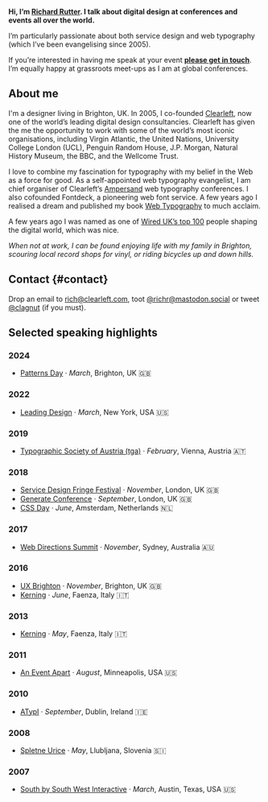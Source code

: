 <strong class="intro">Hi, I’m <a class="url uid" rel="me" href="https://clagnut.com"><span class="fn">Richard Rutter</span></a>. I talk about digital design at conferences and events all over the world.</strong>

I’m particularly passionate about both service design and web typography (which I’ve been evangelising since 2005).

If you’re interested in having me speak at your event **[please get in touch](#contact)**. I’m equally happy at grassroots meet-ups as I am at global conferences.

## About me

I'm a designer living in <span class="adr"><span class="locality">Brighton</span>, <span class="country-name c2sc">UK</span></span>. In 2005, I co-founded <a href="https://clearleft.com/">Clearleft</a>, now one of the world’s leading digital design consultancies. Clearleft has given the me the opportunity to work with some of the world’s most iconic organisations, including Virgin Atlantic, the United Nations, University College London <abbr class="c2sc">(UCL)</abbr>, Penguin Random House, J.P. Morgan, Natural History Museum, the BBC, and the Wellcome Trust.

I love to combine my fascination for typography with my belief in the Web as a force for good. As a self-appointed web typography evangelist, I am chief organiser of Clearleft’s [Ampersand](https://ampersandconf.com/) web typography conferences. I also cofounded Fontdeck, a pioneering web font service. A few years ago I realised a dream and published my book [Web Typography](https://book.webtypography.net/) to much acclaim.

A few years ago I was named as one of [Wired UK’s top 100](https://www.wired.co.uk/article/the-wired-100-positions-51-to-100) people shaping the digital world, which was nice.

_When not at work, I can be found enjoying life with my family in Brighton, scouring local record shops for vinyl, or riding bicycles up and down hills._

## Contact {#contact}

<div class="contactcard">

<p>Drop an email to <a class="email" href="mailto:&#114;&#105;&#99;&#104;&#64;&#99;&#108;&#101;&#97;&#114;&#108;&#101;&#102;&#116;&#46;&#99;&#111;&#109;">&#114;&#105;&#99;&#104;&#64;&#99;&#108;&#101;&#97;&#114;&#108;&#101;&#102;&#116;&#46;&#99;&#111;&#109;</a>, toot <a href="https://mastodon.social/@Richr">@richr@mastodon.social</a> or tweet <a href="https://twitter.com/clagnut">@clagnut</a> (if you must).</p>

</div>

## Selected speaking highlights

### 2024

- [Patterns Day](https://leadingdesign.com/conferences/new-york-2022/speakers/rich-rutter/#collaborative-frameworks-for-your-design-teams-personal-developmen) · _March_, Brighton, UK 🇬🇧

### 2022

- [Leading Design](https://leadingdesign.com/conferences/new-york-2022/speakers/rich-rutter/#collaborative-frameworks-for-your-design-teams-personal-developmen) · _March_, New York, USA 🇺🇸

### 2019

- [Typographic Society of Austria (tga)](http://typographischegesellschaft.at/a_vortrag_workshop/v_w_2019/v_rutter.html) · _February_, Vienna, Austria 🇦🇹

### 2018

- [Service Design Fringe Festival](https://www.sd-ldf.com/2018-programme/) · _November_, London, UK 🇬🇧
- [Generate Conference](https://www.generateconf.com/) · _September_, London, UK 🇬🇧 
- [CSS Day](https://cssday.nl/2018/speakers#richard-rutter) · _June_, Amsterdam, Netherlands 🇳🇱 

### 2017

- [Web Directions Summit](https://www.webdirections.org/wds17/) · _November_, Sydney, Australia 🇦🇺

### 2016

- [UX Brighton](https://uxbrighton.org.uk/conference-2016/) · _November_, Brighton, UK 🇬🇧
- [Kerning](http://2016.kerning.it) · _June_, Faenza, Italy 🇮🇹

### 2013

- [Kerning](http://2013.kerning.it) · _May_, Faenza, Italy 🇮🇹

### 2011

- [An Event Apart](http://archive.aneventapart.com/2011/minneapolis/) · _August_, Minneapolis, USA 🇺🇸

### 2010

- [ATypI](https://www.atypi.org/conferences) · _September_, Dublin, Ireland 🇮🇪

### 2008

- [Spletne Urice](http://web.zen.si/archives/2008/05/spletne-urice-85-web-typography/) · _May_, Llubljana, Slovenia 🇸🇮

### 2007

- [South by South West Interactive](http://webtypography.net/talks/sxsw2007/) · _March_, Austin, Texas, USA 🇺🇸




<!--
- South by South West
- ux london
-->